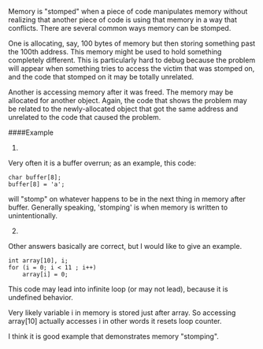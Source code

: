 
Memory is "stomped" when a piece of code manipulates memory without realizing that another piece of code is using that memory in a way that conflicts. There are several common ways memory can be stomped.

One is allocating, say, 100 bytes of memory but then storing something past the 100th address. This memory might be used to hold something completely different. This is particularly hard to debug because the problem will appear when something tries to access the victim that was stomped on, and the code that stomped on it may be totally unrelated.

Another is accessing memory after it was freed. The memory may be allocated for another object. Again, the code that shows the problem may be related to the newly-allocated object that got the same address and unrelated to the code that caused the problem.

####Example

1.

Very often it is a buffer overrun; as an example, this code:
```
char buffer[8];
buffer[8] = 'a';
```
will "stomp" on whatever happens to be in the next thing in memory after buffer. Generally speaking, 'stomping' is when memory is written to unintentionally.


2.

Other answers basically are correct, but I would like to give an example.
```
int array[10], i;
for (i = 0; i < 11 ; i++)
    array[i] = 0;
```
This code may lead into infinite loop (or may not lead), because it is undefined behavior.

Very likely variable i in memory is stored just after array. So accessing array[10] actually accesses i in other words it resets loop counter.

I think it is good example that demonstrates memory "stomping".
